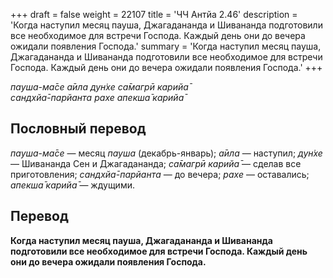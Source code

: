 +++
draft = false
weight = 22107
title = 'ЧЧ Антйа 2.46'
description = 'Когда наступил месяц пауша, Джагадананда и Шивананда подготовили все необходимое для встречи Господа. Каждый день они до вечера ожидали появления Господа.'
summary = 'Когда наступил месяц пауша, Джагадананда и Шивананда подготовили все необходимое для встречи Господа. Каждый день они до вечера ожидали появления Господа.'
+++

_пауша-ма̄се а̄ила дун̇хе са̄магрӣ карийа̄  
сандхйа̄-парйанта рахе апекша̄ карийа̄_

## Пословный перевод

_пауша_\-_ма̄се_ — месяц _пауша_ (декабрь-январь); _а̄ила_ — наступил; _дун̇хе_ — Шивананда Сен и Джагадананда; _са̄магрӣ_ _карийа̄_ — сделав все приготовления; _сандхйа̄_\-_парйанта_ — до вечера; _рахе_ — оставались; _апекша̄_ _карийа̄_ — ждущими.

## Перевод

**Когда наступил месяц пауша, Джагадананда и Шивананда подготовили все необходимое для встречи Господа. Каждый день они до вечера ожидали появления Господа.**
